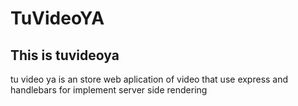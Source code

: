 # TuVideoYA
## This is tuvideoya
tu video ya is an store web aplication of video that use express and handlebars for implement server side rendering